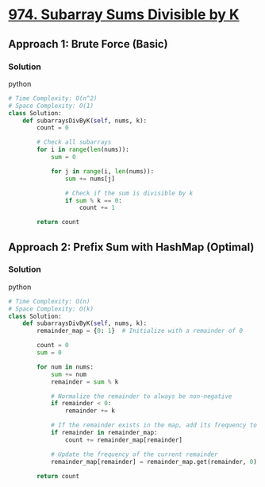 # [974. Subarray Sums Divisible by K](https://leetcode.com/problems/subarray-sums-divisible-by-k/)

## Approach 1: Brute Force (Basic)

### Solution
python
```python
# Time Complexity: O(n^2)
# Space Complexity: O(1)
class Solution:
    def subarraysDivByK(self, nums, k):
        count = 0

        # Check all subarrays
        for i in range(len(nums)):
            sum = 0

            for j in range(i, len(nums)):
                sum += nums[j]

                # Check if the sum is divisible by k
                if sum % k == 0:
                    count += 1

        return count
```

## Approach 2: Prefix Sum with HashMap (Optimal)

### Solution
python
```python
# Time Complexity: O(n)
# Space Complexity: O(k)
class Solution:
    def subarraysDivByK(self, nums, k):
        remainder_map = {0: 1}  # Initialize with a remainder of 0

        count = 0
        sum = 0

        for num in nums:
            sum += num
            remainder = sum % k

            # Normalize the remainder to always be non-negative
            if remainder < 0:
                remainder += k

            # If the remainder exists in the map, add its frequency to the count
            if remainder in remainder_map:
                count += remainder_map[remainder]

            # Update the frequency of the current remainder
            remainder_map[remainder] = remainder_map.get(remainder, 0) + 1

        return count
```

